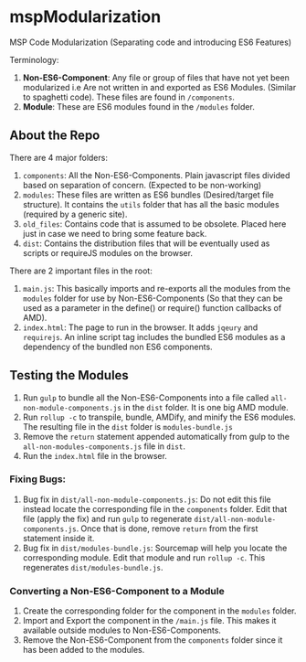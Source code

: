 # mspModularization
MSP Code Modularization (Separating code and introducing ES6 Features)

Terminology: 
1. **Non-ES6-Component**: Any file or group of files that have not yet been modularized i.e Are not written in and exported as ES6 Modules. (Similar to spaghetti code). These files are found in `/components`.
2. **Module**: These are ES6 modules found in the `/modules` folder. 

## About the Repo
There are 4 major folders:
1. `components`: All the Non-ES6-Components. Plain javascript files divided based on separation of concern. (Expected to be non-working)
2. `modules`: These files are written as ES6 bundles (Desired/target file structure). It contains the `utils` folder that has all the basic modules (required by a generic site).
3. `old_files`: Contains code that is assumed to be obsolete. Placed here just in case we need to bring some feature back.
4. `dist`: Contains the distribution files that will be eventually used as scripts or requireJS modules on the browser.

There are 2 important files in the root:
1. `main.js`: This basically imports and re-exports all the modules from the `modules` folder for use by Non-ES6-Components (So that they can be used as a parameter in the define() or require() function callbacks of AMD).
2. `index.html`: The page to run in the browser. It adds `jqeury` and `requirejs`. An inline script tag includes the bundled ES6 modules as a dependency of the bundled non ES6 components.

## Testing the Modules
1. Run `gulp` to bundle all the Non-ES6-Components into a file called `all-non-module-components.js` in the `dist` folder. It is one big AMD module.
2. Run `rollup -c` to transpile, bundle, AMDify, and minify the ES6 modules. The resulting file in the `dist` folder is `modules-bundle.js`
3. Remove the `return` statement appended automatically from gulp to the `all-non-modules-components.js` file in `dist`.
4. Run the `index.html` file in the browser.

### Fixing Bugs:
1. Bug fix in `dist/all-non-module-components.js`: Do not edit this file instead locate the corresponding file in the `components` folder. Edit that file (apply the fix) and run `gulp` to regenerate `dist/all-non-module-components.js`. Once that is done, remove `return` from the first statement inside it.
2. Bug fix in `dist/modules-bundle.js`: Sourcemap will help you locate the corresponding module. Edit that module and run `rollup -c`. This regenerates `dist/modules-bundle.js`.

### Converting a Non-ES6-Component to a Module
1. Create the corresponding folder for the component in the `modules` folder.
2. Import and Export the component in the `/main.js` file. This makes it available outside modules to Non-ES6-Components.
3. Remove the Non-ES6-Component from the `components` folder since it has been added to the modules.
